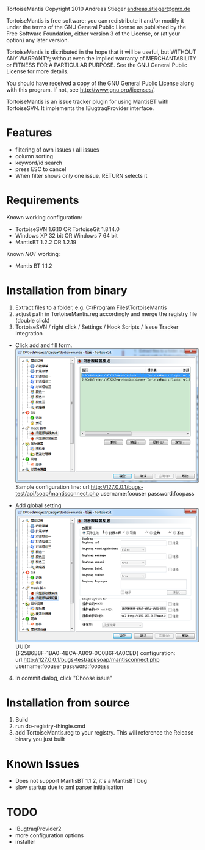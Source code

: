 TortoiseMantis Copyright 2010 Andreas Stieger <andreas.stieger@gmx.de>

TortoiseMantis is free software: you can redistribute it and/or modify
it under the terms of the GNU General Public License as published by
the Free Software Foundation, either version 3 of the License, or
(at your option) any later version.

TortoiseMantis is distributed in the hope that it will be useful,
but WITHOUT ANY WARRANTY; without even the implied warranty of
MERCHANTABILITY or FITNESS FOR A PARTICULAR PURPOSE.  See the
GNU General Public License for more details.

You should have received a copy of the GNU General Public License
along with this program.  If not, see <http://www.gnu.org/licenses/>.


TortoiseMantis is an issue tracker plugin for using MantisBT with TortoiseSVN. It implements the IBugtraqProvider interface. 


Features
========

* filtering of own issues / all issues
* column sorting
* keyword/id search
* press ESC to cancel
* When filter shows only one issue, RETURN selects it

Requirements
============

Known working configuration:
* TortoiseSVN 1.6.10 OR TortoiseGit 1.8.14.0
* Windows XP 32 bit OR Windows 7 64 bit
* MantisBT 1.2.2 OR 1.2.19

Known *NOT* working:
* Mantis BT 1.1.2

Installation from binary
========================

1. Extract files to a folder, e.g. C:\Program Files\TortoiseMantis  
2. adjust path in TortoiseMantis.reg accordingly and merge the registry file (double click)  
3. TortoiseSVN / right click / Settings / Hook Scripts / Issue Tracker Integration  
* Click add and fill form.   
![](fileSetting.png)  
   Sample configuration line: 
url:http://127.0.0.1/bugs-test/api/soap/mantisconnect.php username:foouser password:foopass

* Add global setting
![](setting.png)
UUID:  
{F25B6B8F-1BA0-4BCA-A809-0C0B6F4A0CED}
configuration:  
url:http://127.0.0.1/bugs-test/api/soap/mantisconnect.php username:foouser password:foopass
4. In commit dialog, click "Choose issue"


Installation from source
========================

1. Build
2. run do-registry-thingie.cmd
3. add TortoiseMantis.reg to your registry. This will reference the Release binary you just built

Known Issues
============

* Does not support MantisBT 1.1.2, it's a MantisBT bug
* slow startup due to xml parser initialisation

TODO
====

* IBugtraqProvider2
* more configuration options
* installer